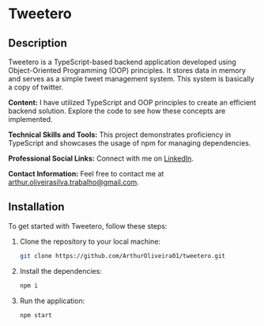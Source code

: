 # Tweetero

## Description

Tweetero is a TypeScript-based backend application developed using Object-Oriented Programming (OOP) principles. It stores data in memory and serves as a simple tweet management system. This system is basically a copy of twitter.


**Content:** I have utilized TypeScript and OOP principles to create an efficient backend solution. Explore the code to see how these concepts are implemented.

**Technical Skills and Tools:** This project demonstrates proficiency in TypeScript and showcases the usage of npm for managing dependencies.

**Professional Social Links:** Connect with me on [LinkedIn](https://www.linkedin.com/in/arthur-oliveira-dev).

**Contact Information:** Feel free to contact me at [arthur.oliveirasilva.trabalho@gmail.com](mailto:arthur.oliveirasilva.trabalho@gmail.com).

## Installation

To get started with Tweetero, follow these steps:

1. Clone the repository to your local machine:

   ```bash
   git clone https://github.com/ArthurOliveira01/tweetero.git

2. Install the dependencies:

   ```bash
   npm i

3. Run the application:

   ```bash
   npm start
   
